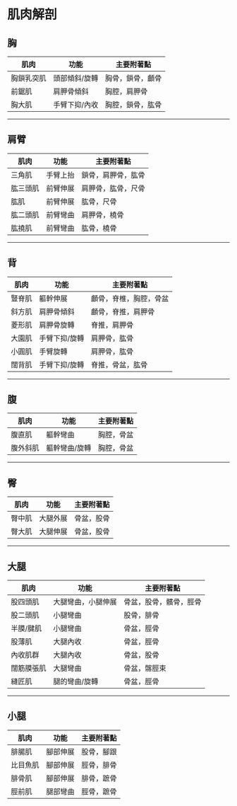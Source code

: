 # 肌肉解剖

## 胸

| 肌肉       | 功能          | 主要附著點       |
| ---------- | ------------- | ---------------- |
| 胸鎖乳突肌 | 頭部傾斜/旋轉 | 胸骨，鎖骨，顱骨 |
| 前鋸肌     | 肩胛骨傾斜    | 胸腔，肩胛骨     |
| 胸大肌     | 手臂下抑/內收 | 胸腔，鎖骨，肱骨 |

---

## 肩臂

| 肌肉     | 功能     | 主要附著點         |
| -------- | -------- | ------------------ |
| 三角肌   | 手臂上抬 | 鎖骨，肩胛骨，肱骨 |
| 肱三頭肌 | 前臂伸展 | 肩胛骨，肱骨，尺骨 |
| 肱肌     | 前臂伸展 | 肱骨，尺骨         |
| 肱二頭肌 | 前臂彎曲 | 肩胛骨，橈骨       |
| 肱撓肌   | 前臂彎曲 | 肱骨，橈骨         |

---

## 背

| 肌肉   | 功能          | 主要附著點             |
| ------ | ------------- | ---------------------- |
| 豎脊肌 | 軀幹伸展      | 顱骨，脊椎，胸腔，骨盆 |
| 斜方肌 | 肩胛骨傾斜    | 顱骨，脊推，肩胛骨     |
| 菱形肌 | 肩胛骨旋轉    | 脊推，肩胛骨           |
| 大園肌 | 手臂下抑/旋轉 | 肩胛骨，肱骨           |
| 小圓肌 | 手臂旋轉      | 肩胛骨，肱骨           |
| 闊背肌 | 手臂下抑/旋轉 | 脊推，骨盆，肱骨       |

---

## 腹

| 肌肉     | 功能          | 主要附著點 |
| -------- | ------------- | ---------- |
| 腹直肌   | 軀幹彎曲      | 胸腔，骨盆 |
| 腹外斜肌 | 軀幹彎曲/旋轉 | 胸腔，骨盆 |

---

## 臀

| 肌肉   | 功能     | 主要附著點 |
| ------ | -------- | ---------- |
| 臀中肌 | 大腿外展 | 骨盆，股骨 |
| 臀大肌 | 大腿伸展 | 骨盆，股骨 |

---

## 大腿

| 肌肉       | 功能               | 主要附著點             |
| ---------- | ------------------ | ---------------------- |
| 股四頭肌   | 大腿彎曲，小腿伸展 | 骨盆，股骨，髕骨，脛骨 |
| 股二頭肌   | 小腿彎曲           | 股骨，腓骨             |
| 半膜/腱肌  | 小腿彎曲           | 骨盆，脛骨             |
| 股薄肌     | 大腿內收           | 骨盆，脛骨             |
| 內收肌群   | 大腿內收           | 骨盆，股骨             |
| 闊筋膜張肌 | 大腿彎曲           | 骨盆，髂脛束           |
| 縫匠肌     | 腿的彎曲/旋轉      | 骨盆，脛骨             |

---

## 小腿

| 肌肉     | 功能     | 主要附著點 |
| -------- | -------- | ---------- |
| 腓腸肌   | 腳部伸展 | 股骨，腳跟 |
| 比目魚肌 | 腳部伸展 | 脛骨，腓骨 |
| 腓骨肌   | 腳部伸展 | 腓骨，蹠骨 |
| 脛前肌   | 腿部彎曲 | 脛骨，蹠骨 |
